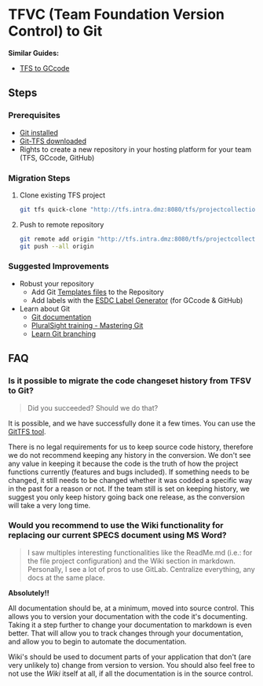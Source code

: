 # TFVC (Team Foundation Version Control) to Git

**Similar Guides:**  

* [TFS to GCcode](tfs-to-gccode.md)

## Steps

### Prerequisites

* [Git installed](https://git-scm.com/download/win)
* [Git-TFS downloaded](http://git-tfs.com/)
* Rights to create a new repository in your hosting platform for your team (TFS, GCcode, GitHub)

### Migration Steps

1. Clone existing TFS project
   ```bash
   git tfs quick-clone "http://tfs.intra.dmz:8080/tfs/projectcollection" "$/EWS-SWE" .
   ```
1. Push to remote repository
   ```bash
   git remote add origin "http://tfs.intra.dmz:8080/tfs/projectcollection/EWS-SWE/_git/EWS-SWE-Git"
   git push --all origin
   ```

### Suggested Improvements

* Robust your repository
  * Add Git [Templates files](https://github.com/esdc-edsc/template-gabarit) to the Repository
  * Add labels with the [ESDC Label Generator](https://github.com/esdc-edsc/label-generator) (for GCcode & GitHub)
* Learn about Git
  * [Git documentation](https://git-scm.com/doc)
  * [PluralSight training - Mastering Git](https://app.pluralsight.com/library/courses/mastering-git/)
  * [Learn Git branching](https://learngitbranching.js.org/)

## FAQ

### Is it possible to migrate the code changeset history from TFSV to Git?

> Did you succeeded?
> Should we do that?

It is possible, and we have successfully done it a few times.
You can use the [GitTFS tool](https://github.com/git-tfs/git-tfs/blob/master/doc/usecases/migrate_tfs_to_git.md).

There is no legal requirements for us to keep source code history, therefore we do not recommend keeping any history in the conversion.
We don't see any value in keeping it because the code is the truth of how the project functions currently (features and bugs included).
If something needs to be changed, it still needs to be changed whether it was codded a specific way in the past for a reason or not.
If the team still is set on keeping history, we suggest you only keep history going back one release, as the conversion will take a very long time.

### Would you recommend to use the Wiki functionality for replacing our current SPECS document using MS Word?

> I saw multiples interesting functionalities like the ReadMe.md (i.e.: for the file project configuration) and the Wiki section in markdown.  
> Personally, I see a lot of pros to use GitLab.
> Centralize everything, any docs at the same place.

**Absolutely!!**

All documentation should be, at a minimum, moved into source control.
This allows you to version your documentation with the code it's documenting.
Taking it a step further to change your documentation to markdown is even better.
That will allow you to track changes through your documentation, and allow you to begin to automate the documentation.

Wiki's should be used to document parts of your application that don't (are very unlikely to) change from version to version.
You should also feel free to not use the _Wiki_ itself at all, if all the documentation is in the source control.
